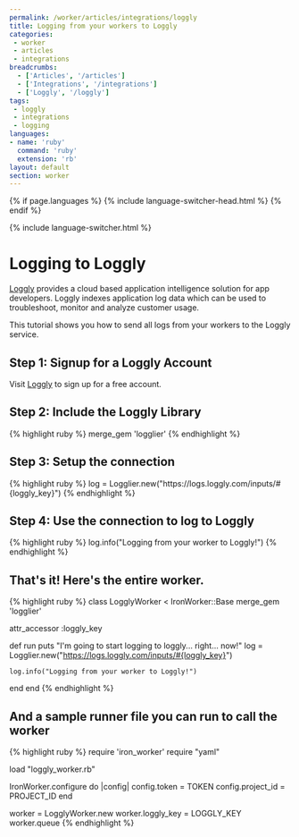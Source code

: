 ```yaml
---
permalink: /worker/articles/integrations/loggly
title: Logging from your workers to Loggly
categories:
 - worker
 - articles
 - integrations
breadcrumbs:
  - ['Articles', '/articles']
  - ['Integrations', '/integrations']
  - ['Loggly', '/loggly']
tags:
 - loggly
 - integrations
 - logging
languages:
- name: 'ruby'
  command: 'ruby'
  extension: 'rb'
layout: default
section: worker
---
```


{% if page.languages %}
{% include language-switcher-head.html %}
{% endif %}

{% include language-switcher.html %}

# Logging to Loggly

[Loggly](http://www.loggly.com) provides a cloud based application intelligence solution for app developers.
Loggly indexes application log data which can be used to troubleshoot, monitor and analyze customer usage.

This tutorial shows you how to send all logs from your workers to the Loggly service.


## Step 1: Signup for a Loggly Account

Visit [Loggly](http://www.loggly.com) to sign up for a free account.




## Step 2: Include the Loggly Library

<div class="ruby">
{% highlight ruby %}
merge_gem 'logglier'
{% endhighlight %}
</div>



## Step 3: Setup the connection

<div class="ruby">
{% highlight ruby %}
log = Logglier.new("https://logs.loggly.com/inputs/#{loggly_key}")
{% endhighlight %}
</div>



## Step 4: Use the connection to log to Loggly

<div class="ruby">
{% highlight ruby %}
log.info("Logging from your worker to Loggly!")
{% endhighlight %}
</div>



## That's it! Here's the entire worker.

<div class="ruby">
{% highlight ruby %}
class LogglyWorker < IronWorker::Base
  merge_gem 'logglier'

  attr_accessor :loggly_key

  def run
    puts "I'm going to start logging to loggly... right... now!"
    log = Logglier.new("https://logs.loggly.com/inputs/#{loggly_key}")

    log.info("Logging from your worker to Loggly!")
  end
end
{% endhighlight %}
</div>



## And a sample runner file you can run to call the worker

<div class="ruby">
{% highlight ruby %}
require 'iron_worker'
require "yaml"

load "loggly_worker.rb"

IronWorker.configure do |config|
  config.token = TOKEN
  config.project_id = PROJECT_ID
end

worker = LogglyWorker.new
worker.loggly_key = LOGGLY_KEY
worker.queue
{% endhighlight %}
</div>